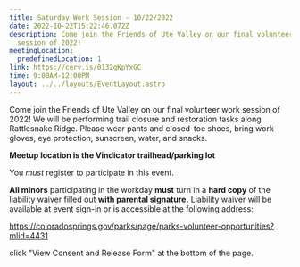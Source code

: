 ```yaml
---
title: Saturday Work Session - 10/22/2022
date: 2022-10-22T15:22:46.072Z
description: Come join the Friends of Ute Valley on our final volunteer work
  session of 2022!
meetingLocation:
  predefinedLocation: 1
link: https://cerv.is/0132gKpYxGC
time: 9:00AM-12:00PM
layout: ../../layouts/EventLayout.astro
---
```

Come join the Friends of Ute Valley on our final volunteer work session of 2022! We will be performing trail closure and restoration tasks along Rattlesnake Ridge. Please wear pants and closed-toe shoes, bring work gloves, eye protection, sunscreen, water, and snacks.

**Meetup location is the Vindicator trailhead/parking lot**

You *must* register to participate in this event.

**All minors** participating in the workday **must** turn in a **hard copy** of the liability waiver filled out **with parental signature.** Liability waiver will be available at event sign-in or is accessible at the following address:

<https://coloradosprings.gov/parks/page/parks-volunteer-opportunities?mlid=4431>

click "View Consent and Release Form" at the bottom of the page.
